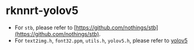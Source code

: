 # rknnrt-yolov5
- For `stb`, please refer to [https://github.com/nothings/stb](https://github.com/nothings/stb).
- For `text2img.h`, `font32.ppm`, `utils.h`, `yolov5.h`, please refer to [yolov5](https://github.com/hsyysy/sophon-examples/tree/main/yolov5)
